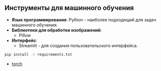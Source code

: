 ## Инструменты для машинного обучения

- **Язык программирования**: Python - наиболее подходящий для задач машинного обучения.
- **Библиотеки для обработки изображений**:
  - Pillow
- **Интерфейс**:
  - Streamlit - для создания пользовательского интерфейса.

```sh
pip install -r requirements.txt
```


- [torch](https://pytorch.org/get-started/locally/)
